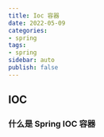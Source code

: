 ```yaml
---
title: Ioc 容器
date: 2022-05-09
categories:
- spring
tags:
- spring
sidebar: auto
publish: false
---
```


## IOC

### 什么是 Spring IOC 容器

